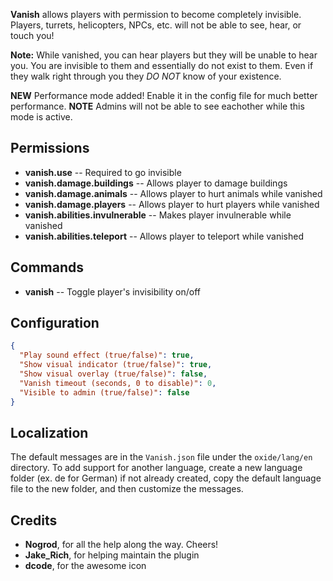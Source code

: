 **Vanish** allows players with permission to become completely invisible. Players, turrets, helicopters, NPCs, etc. will not be able to see, hear, or touch you!

**Note:** While vanished, you can hear players but they will be unable to hear you. You are invisible to them and essentially do not exist to them. Even if they walk right through you they *DO NOT* know of your existence.

**NEW** Performance mode added! Enable it in the config file for much better performance. **NOTE** Admins will not be able to see eachother while this mode is active.

## Permissions

- **vanish.use** -- Required to go invisible
- **vanish.damage.buildings** -- Allows player to damage buildings
- **vanish.damage.animals** -- Allows player to hurt animals while vanished
- **vanish.damage.players** -- Allows player to hurt players while vanished
- **vanish.abilities.invulnerable** -- Makes player invulnerable while vanished
- **vanish.abilities.teleport** -- Allows player to teleport while vanished

## Commands

- **vanish** -- Toggle player's invisibility on/off

## Configuration

```json
{
  "Play sound effect (true/false)": true,
  "Show visual indicator (true/false)": true,
  "Show visual overlay (true/false)": false,
  "Vanish timeout (seconds, 0 to disable)": 0,
  "Visible to admin (true/false)": false
}
```

## Localization

The default messages are in the `Vanish.json` file under the `oxide/lang/en` directory. To add support for another language, create a new language folder (ex. de for German) if not already created, copy the default language file to the new folder, and then customize the messages.

## Credits

- **Nogrod**, for all the help along the way. Cheers!
- **Jake_Rich**, for helping maintain the plugin
- **dcode**, for the awesome icon
